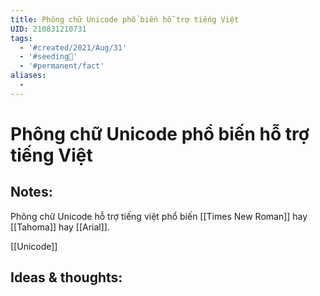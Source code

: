 ```yaml
---
title: Phông chữ Unicode phổ biến hỗ trợ tiếng Việt
UID: 210831210731
tags:
  - '#created/2021/Aug/31'
  - '#seeding🌱'
  - '#permanent/fact'
aliases:
  - 
---
```

# Phông chữ Unicode phổ biến hỗ trợ tiếng Việt

## Notes:
Phông chữ Unicode hỗ trợ tiếng việt phổ biến [[Times New Roman]] hay [[Tahoma]] hay [[Arial]].

[[Unicode]]

## Ideas & thoughts:
